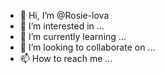 - 👋 Hi, I’m @Rosie-lova
- 👀 I’m interested in ...
- 🌱 I’m currently learning ...
- 💞️ I’m looking to collaborate on ...
- 📫 How to reach me ...

<!---
Rosie-lova/Rosie-lova is a ✨ special ✨ repository because its `README.md` (this file) appears on your GitHub profile.
You can click the Preview link to take a look at your changes.
--->
